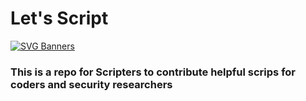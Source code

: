 # Let's Script
[![SVG Banners](https://svg-banners.vercel.app/api?type=typeWriter&text1=Let's%20Script%20👨‍💻&width=1000&height=200)](https://github.com/Akshay090/svg-banners)


### This is a repo for Scripters to contribute helpful scrips for coders and security researchers
